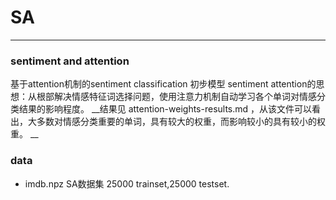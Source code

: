 # SA
---
### sentiment and attention
基于attention机制的sentiment classification 初步模型
sentiment attention的思想：从根部解决情感特征词选择问题，使用注意力机制自动学习各个单词对情感分类结果的影响程度。
__结果见 attention-weights-results.md ，从该文件可以看出，大多数对情感分类重要的单词，具有较大的权重，而影响较小的具有较小的权重。 __
### data
* imdb.npz SA数据集 25000 trainset,25000 testset.
